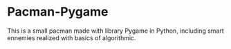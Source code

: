 # Pacman-Pygame
 This is a small pacman made with library Pygame in Python,  including smart ennemies realized with basics of algorithmic.
